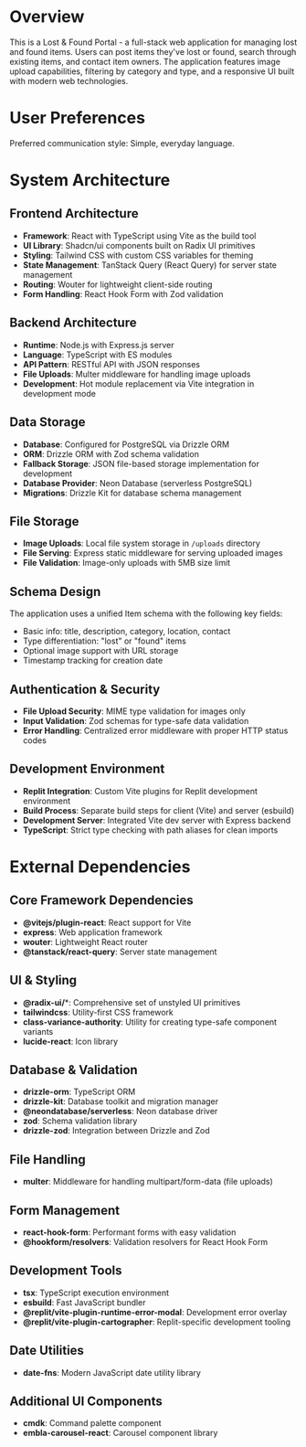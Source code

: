 # Overview

This is a Lost & Found Portal - a full-stack web application for managing lost and found items. Users can post items they've lost or found, search through existing items, and contact item owners. The application features image upload capabilities, filtering by category and type, and a responsive UI built with modern web technologies.

# User Preferences

Preferred communication style: Simple, everyday language.

# System Architecture

## Frontend Architecture
- **Framework**: React with TypeScript using Vite as the build tool
- **UI Library**: Shadcn/ui components built on Radix UI primitives
- **Styling**: Tailwind CSS with custom CSS variables for theming
- **State Management**: TanStack Query (React Query) for server state management
- **Routing**: Wouter for lightweight client-side routing
- **Form Handling**: React Hook Form with Zod validation

## Backend Architecture
- **Runtime**: Node.js with Express.js server
- **Language**: TypeScript with ES modules
- **API Pattern**: RESTful API with JSON responses
- **File Uploads**: Multer middleware for handling image uploads
- **Development**: Hot module replacement via Vite integration in development mode

## Data Storage
- **Database**: Configured for PostgreSQL via Drizzle ORM
- **ORM**: Drizzle ORM with Zod schema validation
- **Fallback Storage**: JSON file-based storage implementation for development
- **Database Provider**: Neon Database (serverless PostgreSQL)
- **Migrations**: Drizzle Kit for database schema management

## File Storage
- **Image Uploads**: Local file system storage in `/uploads` directory
- **File Serving**: Express static middleware for serving uploaded images
- **File Validation**: Image-only uploads with 5MB size limit

## Schema Design
The application uses a unified Item schema with the following key fields:
- Basic info: title, description, category, location, contact
- Type differentiation: "lost" or "found" items
- Optional image support with URL storage
- Timestamp tracking for creation date

## Authentication & Security
- **File Upload Security**: MIME type validation for images only
- **Input Validation**: Zod schemas for type-safe data validation
- **Error Handling**: Centralized error middleware with proper HTTP status codes

## Development Environment
- **Replit Integration**: Custom Vite plugins for Replit development environment
- **Build Process**: Separate build steps for client (Vite) and server (esbuild)
- **Development Server**: Integrated Vite dev server with Express backend
- **TypeScript**: Strict type checking with path aliases for clean imports

# External Dependencies

## Core Framework Dependencies
- **@vitejs/plugin-react**: React support for Vite
- **express**: Web application framework
- **wouter**: Lightweight React router
- **@tanstack/react-query**: Server state management

## UI & Styling
- **@radix-ui/***: Comprehensive set of unstyled UI primitives
- **tailwindcss**: Utility-first CSS framework
- **class-variance-authority**: Utility for creating type-safe component variants
- **lucide-react**: Icon library

## Database & Validation
- **drizzle-orm**: TypeScript ORM
- **drizzle-kit**: Database toolkit and migration manager
- **@neondatabase/serverless**: Neon database driver
- **zod**: Schema validation library
- **drizzle-zod**: Integration between Drizzle and Zod

## File Handling
- **multer**: Middleware for handling multipart/form-data (file uploads)

## Form Management
- **react-hook-form**: Performant forms with easy validation
- **@hookform/resolvers**: Validation resolvers for React Hook Form

## Development Tools
- **tsx**: TypeScript execution environment
- **esbuild**: Fast JavaScript bundler
- **@replit/vite-plugin-runtime-error-modal**: Development error overlay
- **@replit/vite-plugin-cartographer**: Replit-specific development tooling

## Date Utilities
- **date-fns**: Modern JavaScript date utility library

## Additional UI Components
- **cmdk**: Command palette component
- **embla-carousel-react**: Carousel component library